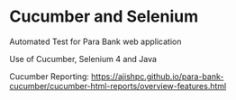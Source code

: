 # Cucumber and Selenium 

Automated Test for Para Bank web application

Use of Cucumber, Selenium 4 and Java

Cucumber Reporting: https://ajishpc.github.io/para-bank-cucumber/cucumber-html-reports/overview-features.html

